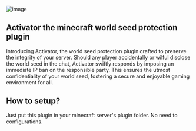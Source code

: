 ![image](https://cdn.discordapp.com/attachments/1152627198856003681/1187761494046298142/image.png?ex=65981017&is=65859b17&hm=35195ba983aba3fb7b7c13f10f0a93249dba76350edb2113454f789b3b65b94e&)

## Activator the minecraft world seed protection plugin
Introducing Activator, the world seed protection plugin crafted to preserve the integrity of your server. Should any player accidentally or wilful disclose the world seed in the chat, Activator swiftly responds by imposing an immediate IP ban on the responsible party. This ensures the utmost confidentiality of your world seed, fostering a secure and enjoyable gaming environment for all.

## How to setup?
Just put this plugin in your minecraft server's plugin folder. No need to configurations.

